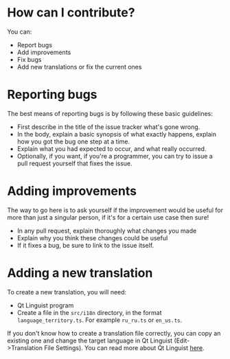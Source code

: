 # How can I contribute?
You can:
* Report bugs
* Add improvements
* Fix bugs
* Add new translations or fix the current ones

# Reporting bugs
The best means of reporting bugs is by following these basic guidelines:

* First describe in the title of the issue tracker what's gone wrong.
* In the body, explain a basic synopsis of what exactly happens, explain how you got the bug one step at a time.
* Explain what you had expected to occur, and what really occurred.
* Optionally, if you want, if you're a programmer, you can try to issue a pull request yourself that fixes the issue.

# Adding improvements
The way to go here is to ask yourself if the improvement would be useful for more than just a singular person, if it's for a certain use case then sure!

* In any pull request, explain thoroughly what changes you made
* Explain why you think these changes could be useful
* If it fixes a bug, be sure to link to the issue itself.

# Adding a new translation
To create a new translation, you will need:
* Qt Linguist program
* Create a file in the `src/i18n` directory, in the format `language_territory.ts`. For example `ru_ru.ts` or `en_us.ts`.

If you don't know how to create a translation file correctly, you can copy an existing one and change the target language in Qt Linguist (Edit->Translation File Settings).
You can read more about Qt Linguist [here](https://doc.qt.io/qt-6/linguist-translators.html).
